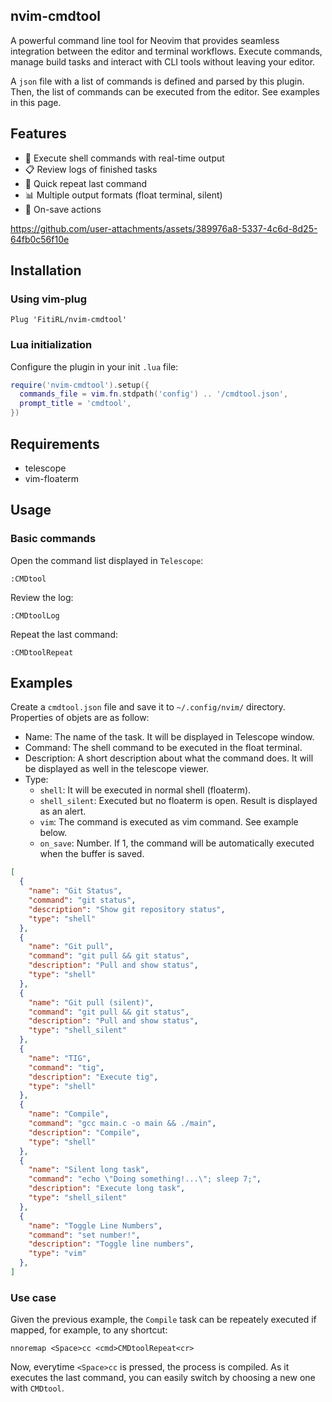 ## nvim-cmdtool

A powerful command line tool for Neovim that provides seamless integration between the editor and terminal workflows. Execute commands, manage build tasks and interact with CLI tools without leaving your editor.

A `json` file with a list of commands is defined and parsed by this plugin. Then, the list of commands can be executed from the editor. See examples in this page.

## Features

- 🚀 Execute shell commands with real-time output
- 📋 Review logs of finished tasks
- 🔄 Quick repeat last command
- 📊 Multiple output formats (float terminal, silent)
- 💾 On-save actions

https://github.com/user-attachments/assets/389976a8-5337-4c6d-8d25-64fb0c56f10e

## Installation

### Using vim-plug

```vim
Plug 'FitiRL/nvim-cmdtool'
```

### Lua initialization

Configure the plugin in your init `.lua` file:

```lua
require('nvim-cmdtool').setup({
  commands_file = vim.fn.stdpath('config') .. '/cmdtool.json',
  prompt_title = 'cmdtool',
})
```

## Requirements

- telescope
- vim-floaterm


## Usage

### Basic commands

Open the command list displayed in `Telescope`:

```vim
:CMDtool
```

Review the log:

```vim
:CMDtoolLog
```

Repeat the last command:

```vim
:CMDtoolRepeat
```

## Examples

Create a `cmdtool.json` file and save it to `~/.config/nvim/` directory. Properties of objets are as follow:

- Name: The name of the task. It will be displayed in Telescope window.
- Command: The shell command to be executed in the float terminal.
- Description: A short description about what the command does. It will be displayed as well in the telescope viewer.
- Type:
    - `shell`: It will be executed in normal shell (floaterm).
    - `shell_silent`: Executed but no floaterm is open. Result is displayed as an alert.
    - `vim`: The command is executed as vim command. See example below.
    - `on_save`: Number. If 1, the command will be automatically executed when the buffer is saved.

```json
[
  {
    "name": "Git Status",
    "command": "git status",
    "description": "Show git repository status",
    "type": "shell"
  },
  {
    "name": "Git pull",
    "command": "git pull && git status",
    "description": "Pull and show status",
    "type": "shell"
  },
  {
    "name": "Git pull (silent)",
    "command": "git pull && git status",
    "description": "Pull and show status",
    "type": "shell_silent"
  },
  {
    "name": "TIG",
    "command": "tig",
    "description": "Execute tig",
    "type": "shell"
  },
  {
    "name": "Compile",
    "command": "gcc main.c -o main && ./main",
    "description": "Compile",
    "type": "shell"
  },
  {
    "name": "Silent long task",
    "command": "echo \"Doing something!...\"; sleep 7;",
    "description": "Execute long task",
    "type": "shell_silent"
  },
  {
    "name": "Toggle Line Numbers",
    "command": "set number!",
    "description": "Toggle line numbers",
    "type": "vim"
  },
]
```

### Use case

Given the previous example, the `Compile` task can be repeately executed if mapped, for example, to any shortcut:

```vim
nnoremap <Space>cc <cmd>CMDtoolRepeat<cr>
```

Now, everytime `<Space>cc` is pressed, the process is compiled. As it executes the last command, you can easily switch by choosing a new one with `CMDtool`.


